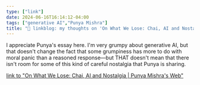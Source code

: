 ```yaml
---
type: ["link"]
date: 2024-06-16T16:14:12-04:00
tags: ["generative AI","Punya Mishra"]
title: "🔗 linkblog: my thoughts on 'On What We Lose: Chai, AI and Nostalgia | Punya Mishra's Web'"
---
```

I appreciate Punya's essay here. I'm very grumpy about generative AI, but that doesn't change the fact that some grumpiness has more to do with moral panic than a reasoned response—but THAT doesn't mean that there isn't room for some of this kind of careful nostalgia that Punya is sharing.

[link to "On What We Lose: Chai, AI and Nostalgia | Punya Mishra's Web"](https://punyamishra.com/2024/06/15/on-what-we-lose-chai-ai-and-nostalgia/?utm_source=rss&utm_medium=rss&utm_campaign=on-what-we-lose-chai-ai-and-nostalgia)
